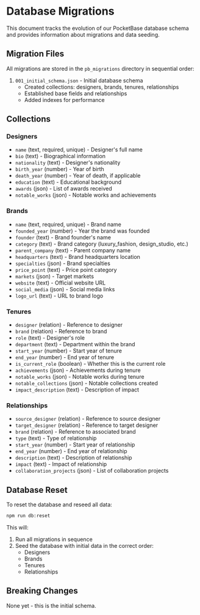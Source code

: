 # Database Migrations

This document tracks the evolution of our PocketBase database schema and provides information about migrations and data seeding.

## Migration Files

All migrations are stored in the `pb_migrations` directory in sequential order:

1. `001_initial_schema.json` - Initial database schema
   - Created collections: designers, brands, tenures, relationships
   - Established base fields and relationships
   - Added indexes for performance

## Collections

### Designers
- `name` (text, required, unique) - Designer's full name
- `bio` (text) - Biographical information
- `nationality` (text) - Designer's nationality
- `birth_year` (number) - Year of birth
- `death_year` (number) - Year of death, if applicable
- `education` (text) - Educational background
- `awards` (json) - List of awards received
- `notable_works` (json) - Notable works and achievements

### Brands
- `name` (text, required, unique) - Brand name
- `founded_year` (number) - Year the brand was founded
- `founder` (text) - Brand founder's name
- `category` (text) - Brand category (luxury_fashion, design_studio, etc.)
- `parent_company` (text) - Parent company name
- `headquarters` (text) - Brand headquarters location
- `specialties` (json) - Brand specialties
- `price_point` (text) - Price point category
- `markets` (json) - Target markets
- `website` (text) - Official website URL
- `social_media` (json) - Social media links
- `logo_url` (text) - URL to brand logo

### Tenures
- `designer` (relation) - Reference to designer
- `brand` (relation) - Reference to brand
- `role` (text) - Designer's role
- `department` (text) - Department within the brand
- `start_year` (number) - Start year of tenure
- `end_year` (number) - End year of tenure
- `is_current_role` (boolean) - Whether this is the current role
- `achievements` (json) - Achievements during tenure
- `notable_works` (json) - Notable works during tenure
- `notable_collections` (json) - Notable collections created
- `impact_description` (text) - Description of impact

### Relationships
- `source_designer` (relation) - Reference to source designer
- `target_designer` (relation) - Reference to target designer
- `brand` (relation) - Reference to associated brand
- `type` (text) - Type of relationship
- `start_year` (number) - Start year of relationship
- `end_year` (number) - End year of relationship
- `description` (text) - Description of relationship
- `impact` (text) - Impact of relationship
- `collaboration_projects` (json) - List of collaboration projects

## Database Reset

To reset the database and reseed all data:

```bash
npm run db:reset
```

This will:
1. Run all migrations in sequence
2. Seed the database with initial data in the correct order:
   - Designers
   - Brands
   - Tenures
   - Relationships

## Breaking Changes

None yet - this is the initial schema.